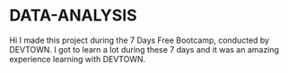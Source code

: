 # DATA-ANALYSIS
Hi I made this project during the 7 Days Free Bootcamp, conducted by DEVTOWN. I got to learn a lot during these 7 days and it was an amazing experience learning with DEVTOWN.
